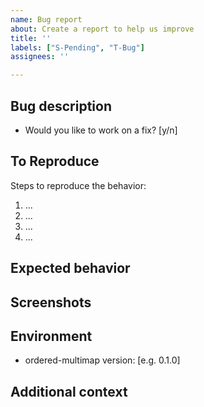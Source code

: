 ```yaml
---
name: Bug report
about: Create a report to help us improve
title: ''
labels: ["S-Pending", "T-Bug"]
assignees: ''

---
```


## Bug description

<!-- A clear and concise description of what the bug is. -->

- Would you like to work on a fix? [y/n]

## To Reproduce

Steps to reproduce the behavior:

1. ...
2. ...
3. ...
4. ...

<!-- Make sure you are able to reproduce the bug in the main branch, too. -->

## Expected behavior

<!-- A clear and concise description of what you expected to happen. -->

## Screenshots

<!-- If applicable, add screenshots to help explain your problem. -->

## Environment

<!-- Please fill the following information. -->

- ordered-multimap version: [e.g. 0.1.0]

## Additional context

<!-- Add any other context about the problem here. -->
